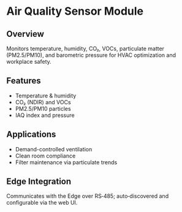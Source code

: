 # Air Quality Sensor Module

## Overview
Monitors temperature, humidity, CO₂, VOCs, particulate matter (PM2.5/PM10), and barometric pressure for HVAC optimization and workplace safety.

## Features
- Temperature & humidity
- CO₂ (NDIR) and VOCs
- PM2.5/PM10 particles
- IAQ index and pressure

## Applications
- Demand-controlled ventilation
- Clean room compliance
- Filter maintenance via particulate trends

## Edge Integration
Communicates with the Edge over RS‑485; auto‑discovered and configurable via the web UI.
